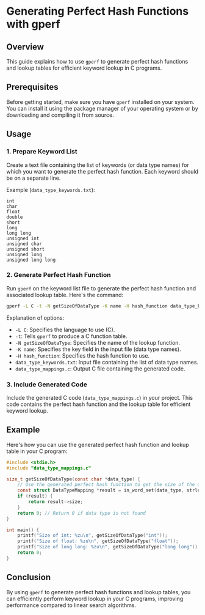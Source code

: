 # Generating Perfect Hash Functions with gperf

## Overview

This guide explains how to use `gperf` to generate perfect hash functions and lookup tables for efficient keyword lookup in C programs.

## Prerequisites

Before getting started, make sure you have `gperf` installed on your system. You can install it using the package manager of your operating system or by downloading and compiling it from source.

## Usage

### 1. Prepare Keyword List

Create a text file containing the list of keywords (or data type names) for which you want to generate the perfect hash function. Each keyword should be on a separate line.

Example (`data_type_keywords.txt`):

```
int
char
float
double
short
long
long long
unsigned int
unsigned char
unsigned short
unsigned long
unsigned long long
```

### 2. Generate Perfect Hash Function

Run `gperf` on the keyword list file to generate the perfect hash function and associated lookup table. Here's the command:

```bash
gperf -L C -t -N getSizeOfDataType -K name -H hash_function data_type_keywords.txt > data_type_mappings.c
```

Explanation of options:
- `-L C`: Specifies the language to use (C).
- `-t`: Tells `gperf` to produce a C function table.
- `-N getSizeOfDataType`: Specifies the name of the lookup function.
- `-K name`: Specifies the key field in the input file (data type names).
- `-H hash_function`: Specifies the hash function to use.
- `data_type_keywords.txt`: Input file containing the list of data type names.
- `data_type_mappings.c`: Output C file containing the generated code.

### 3. Include Generated Code

Include the generated C code (`data_type_mappings.c`) in your project. This code contains the perfect hash function and the lookup table for efficient keyword lookup.

## Example

Here's how you can use the generated perfect hash function and lookup table in your C program:

```c
#include <stdio.h>
#include "data_type_mappings.c"

size_t getSizeOfDataType(const char *data_type) {
    // Use the generated perfect hash function to get the size of the data type
    const struct DataTypeMapping *result = in_word_set(data_type, strlen(data_type));
    if (result) {
        return result->size;
    }
    return 0; // Return 0 if data type is not found
}

int main() {
    printf("Size of int: %zu\n", getSizeOfDataType("int"));
    printf("Size of float: %zu\n", getSizeOfDataType("float"));
    printf("Size of long long: %zu\n", getSizeOfDataType("long long"));
    return 0;
}
```

## Conclusion

By using `gperf` to generate perfect hash functions and lookup tables, you can efficiently perform keyword lookup in your C programs, improving performance compared to linear search algorithms.

